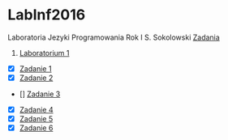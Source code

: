 # LabInf2016
Laboratoria Jezyki Programowania
Rok I
S. Sokolowski
[Zadania](http://sigma.ug.edu.pl/~stefan/Dydaktyka/JezProg/)

1. [Laboratorium 1](lab01)
  * [x]  [Zadanie 1](lab01/zad1.c)
  * [x]  [Zadanie 2](lab01/zad2.c)
  * []  [Zadanie 3](lab01/zad3.c)
  * [x]  [Zadanie 4](lab01/zad4.c)
  * [x]  [Zadanie 5](lab01/zad5.c)
  * [x]  [Zadanie 6](lab01/zad6.c)
